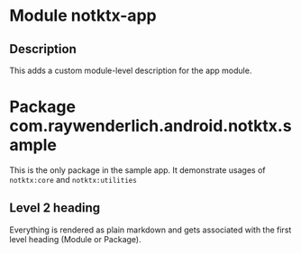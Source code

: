 # Module notktx-app

## Description

This adds a custom module-level description for the app module.

# Package com.raywenderlich.android.notktx.sample

This is the only package in the sample app.
It demonstrate usages of `notktx:core` and `notktx:utilities`

## Level 2 heading

Everything is rendered as plain markdown and gets associated with the first level heading
(Module or Package).